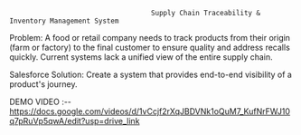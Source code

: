                                        Supply Chain Traceability & Inventory Management System

Problem: A food or retail company needs to track products from their origin (farm or factory) to the final customer to ensure quality and address recalls quickly. 
Current systems lack a unified view of the entire supply chain. 

Salesforce Solution: Create a system that provides end-to-end visibility of a product's journey.




DEMO VIDEO :-- https://docs.google.com/videos/d/1vCcjf2rXqJBDVNk1oQuM7_KufNrFWJ10q7pRuVp5qwA/edit?usp=drive_link
